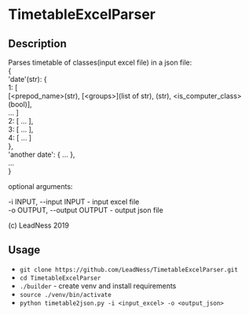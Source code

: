 # TimetableExcelParser

## Description

Parses timetable of classes(input excel file) in a json file:  
    {  
        'date'(str): {  
            1: [   
                [<prepod_name>(str), \[\<groups>\](list of str), <classroom>(str), <is_computer_class>(bool)],  
                ...
                ]  
            2: [ ... ],  
            3: [ ... ],  
            4: [ ... ]  
        },  
        'another date': { ... },  
        ...  
    }
    
optional arguments:  
    
  -i INPUT, --input INPUT - input excel file  
  -o OUTPUT, --output OUTPUT - output json file  

(c) LeadNess 2019
    

## Usage

- ````git clone https://github.com/LeadNess/TimetableExcelParser.git````
- ````cd TimetableExcelParser````
- ````./builder```` - create venv and install requirements
- ````source ./venv/bin/activate````
- ````python timetable2json.py -i <input_excel> -o <output_json>````